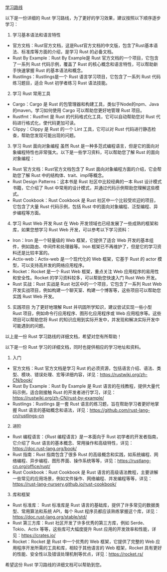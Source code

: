 [学习路线](https://www.bilibili.com/video/BV1hp4y1k7SV?p=39&vd_source=9bfc54d2ed901f1eab04708cc346c2f5)


以下是一份详细的 Rust 学习路线，为了更好的学习效果，建议按照以下顺序逐步学习：

1. 学习基本语法和语言特性
- 官方文档：Rust官方文档，这是Rust官方文档的中文版，包含了Rust基本语法、标准库等方面的介绍，是学习 Rust 的必备文档。
- Rust By Example：Rust By Example是 Rust 官方文档的一个项目，它包含了一系列 Rust 代码示例，覆盖了 Rust 的核心概念和语言特性，可以帮助新手快速掌握 Rust 的基本语法和概念。
- Rustlings：Rustlings是一个 Rust 语言学习项目，它包含了一系列 Rust 代码练习题目，适合 Rust 初学者练习 Rust 语法技能。

2. 学习 Rust 常用工具
- Cargo：Cargo 是 Rust 的包管理器和构建工具，类似于Node的npm、Java的maven。学习如何使用 Cargo 可以帮助您更好地管理 Rust 项目。
- Rustfmt：Rustfmt 是 Rust 的代码格式化工具，它可以自动帮助您对 Rust 代码进行格式化，使代码更加可读。
- Clippy：Clippy 是 Rust 的一个 Lint 工具，它可以对 Rust 代码进行静态检查，帮助您发现可能出现的问题。

3. 学习 Rust 面向对象编程
虽然 Rust 是一种多范式编程语言，但是它的面向对象编程特性也非常强大。以下是一些学习资料，可以帮助您了解 Rust 的面向对象编程：

- Rust 官方文档：Rust官方文档包含了 Rust 面向对象编程方面的介绍，它会帮助您了解 Rust 中的结构体、trait、impl等概念。
- Rust Design Patterns：这本书是 Rust 社区中比较经典的一本 Rust 设计模式书籍，它介绍了 Rust 中常用的设计模式，并通过代码示例帮助您理解这些模式。
- Rust Cookbook：Rust Cookbook 是 Rust 社区中一个比较受欢迎的项目，它包含了大量 Rust 代码示例，包括 Rust 中的面向对象编程、泛型编程、异步编程等方面。

4. 学习 Rust Web 开发
Rust 在 Web 开发领域也已经发展了一些成熟的框架和库，如果您想学习 Rust Web 开发，可以参考以下学习资料：

- Iron：Iron 是一个轻量级的 Web 框架，它提供了适合 Web 开发的基本组件，例如路由、中间件和处理器等。Iron 框架已不再维护了，但是它的学习资料还是比较丰富的。
- Actix-web：Actix-web 是一个现代化的 Web 框架，它基于 Rust 的 actor 模型，可以支持高并发的网络应用程序。
- Rocket：Rocket 是一个 Rust Web 框架，重点关注 Web 应用程序的易用性和安全性。Rocket 的学习资料较多，可以帮助您快速入门 Rust Web 开发。
- Rust 实战：Rust 实战是 Rust 社区中的一个项目，它包含了一系列 Rust Web 开发实战项目，例如构建一个聊天室、构建一个博客等，这些项目可以帮助您实践 Rust Web 开发。

5. 实践项目
为了更好地理解 Rust 并巩固所学知识，建议尝试实现一些小型 Rust 项目，例如命令行应用程序、图形化应用程序或 Web 应用程序等。这些项目可以帮助您将 Rust 的知识应用到实际开发中，并发现和解决实际开发中可能遇到的问题。

以上是一份 Rust 学习路线的详细文档，希望对您有所帮助！


以下是一份 Rust 学习的详细文档，同时也提供相应的学习地址和资料。

1. 入门

- 官方文档：Rust 官方文档是学习 Rust 的必须资源，包括语言介绍、语法、类型、模块、错误处理、宏等详细内容，详见：https://rustwiki.org/zh-CN/book/
- Rust By Example：Rust By Example 是 Rust 语言的在线教程，提供大量代码示例，适合刚接触 Rust 的开发者进行学习，详见：https://rustwiki.org/zh-CN/rust-by-example/
- Rustlings：Rustlings 是一套 Rust 语言的练习题，旨在帮助学习者更好地掌握 Rust 语言的基础概念和语法，详见：https://github.com/rust-lang-cn/rustlings-cn

2. 进阶

- Rust 编程语言：《Rust 编程语言》是一本面向于 Rust 初学者的开发者指南，它介绍了 Rust 语言的基本概念、常用操作和高级特性，详见：https://doc.rust-lang.org/book/
- Rust 指南：Rust 指南包含了很多 Rust 的高级概念和实践，如系统编程、网络编程、异步编程、图形界面、操作系统等等，详见：https://rustlang-cn.org/office/rust/
- Rust Cookbook：Rust Cookbook 是 Rust 语言的高级语法教程，主要讲解一些常见的应用场景，例如文件操作、网络编程、并发编程等等，详见：https://rust-lang-nursery.github.io/rust-cookbook/

3. 库和框架

- Rust 标准库： Rust 标准库是 Rust 语言的基础库，提供了许多常见的数据类型、常用算法和系统 API，每个 Rust 程序员都应该熟练掌握这个库，详见：https://doc.rust-lang.org/stable/std/
- Rust 第三方库：Rust 社区开发了许多优秀的第三方库，例如 Serde、Tokio、Actix 等等，这些库可大幅度提升 Rust 应用的开发效率和性能，详见：https://crates.io/
- Rocket：Rocket 是 Rust 中一个优秀的 Web 框架，它提供了完整的 Web 应用程序开发所需的工具和库，相较于其他语言的 Web 框架，Rocket 具有更好的性能、安全性以及错误处理机制等优点，详见：https://rocket.rs/

希望这份 Rust 学习路线的详细文档可以帮助到您。
